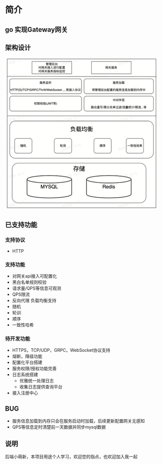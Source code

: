 # 简介
## go 实现Gateway网关
## 架构设计
![](./img/framework.jpg)
## 已支持功能
### 支持协议
- HTTP
### 支持功能
- 对网关api接入可配置化
- 黑白名单规则校验
- 请求量/QPS等信息可观测
- QPS限流
- 反向代理
  负载均衡支持
- 随机
- 轮训
- 顺序
- 一致性哈希
### 待开发功能
- HTTPS，TCP/UDP，GRPC，WebSocket协议支持
- 熔断，降级功能
- 配置化平台搭建
- 服务权限/授权功能完善
- 日志系统搭建
    - 优雅统一处理日志
    - 收集日志提供查询平台
- 接入注册中心

## BUG
- 服务信息加载到内存只会在服务启动时加载，后续更新配置网关无感知
- QPS等信息定时清楚前一天数据并同步mysql数据

## 说明
后端小萌新，本项目用途个人学习，欢迎您的指点，也欢迎加入我一起